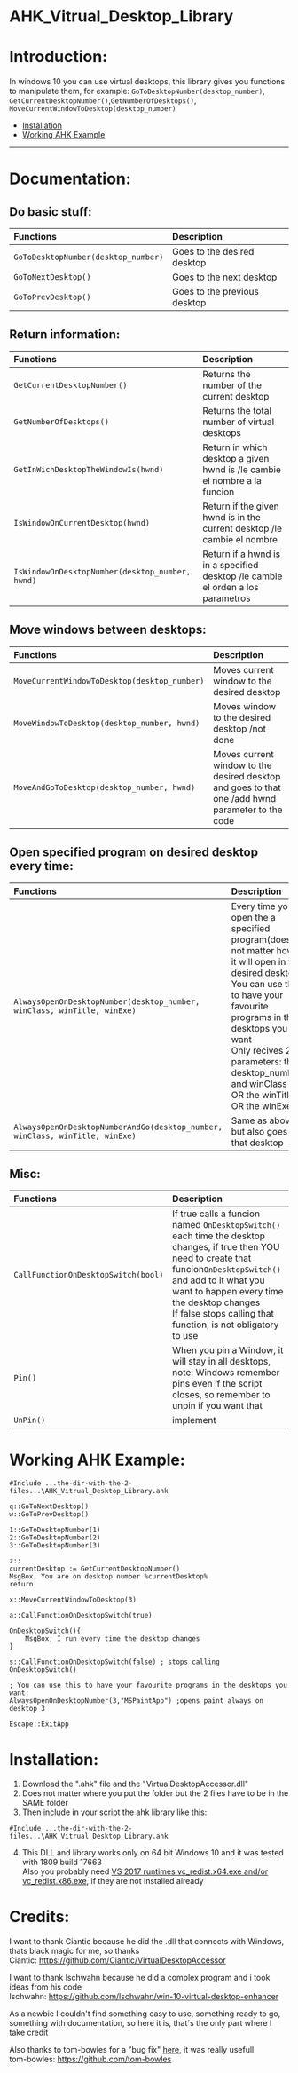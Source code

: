 # AHK_Vitrual_Desktop_Library

# Introduction:
In windows 10 you can use virtual desktops, this library gives you functions to manipulate them, for example: `GoToDesktopNumber(desktop_number)`, `GetCurrentDesktopNumber()`,`GetNumberOfDesktops()`, `MoveCurrentWindowToDesktop(desktop_number)`

- [Installation](https://github.com/adrian88888888/AHK_Vitrual_Desktop_Library/blob/main/README.md#installation "Installation")
- [Working AHK Example](https://github.com/adrian88888888/AHK_Vitrual_Desktop_Library/blob/main/README.md#working-ahk-example "Working ahk example")

------------------

# Documentation:

## Do basic stuff:
| Functions  |  Description |
| :------------ | :------------ |
|`GoToDesktopNumber(desktop_number)` |  Goes to the desired desktop |
|`GoToNextDesktop()` |  Goes to the next desktop |
|`GoToPrevDesktop()`  |  Goes to the previous desktop |


## Return information:
| Functions  |  Description |
| :------------ | :------------ |
|`GetCurrentDesktopNumber()` | Returns the number of the current desktop  |
|`GetNumberOfDesktops()`  |  Returns the total number of virtual desktops |
|`GetInWichDesktopTheWindowIs(hwnd)` |  Return in which desktop a given hwnd is /le cambie el nombre a la funcion|
|`IsWindowOnCurrentDesktop(hwnd)` |  Return if the given hwnd is in the current desktop /le cambie el nombre|
|`IsWindowOnDesktopNumber(desktop_number, hwnd)`| Return if a hwnd is in a specified desktop  /le cambie el orden a los parametros|

## Move windows between desktops:
| Functions  |  Description |
| :------------ | :------------ |
|`MoveCurrentWindowToDesktop(desktop_number)` |  Moves current window to the desired desktop |
|`MoveWindowToDesktop(desktop_number, hwnd)` |  Moves window to the desired desktop /not done|
|`MoveAndGoToDesktop(desktop_number, hwnd)` | Moves current window to the desired desktop and goes to that one /add hwnd parameter to the code|

## Open specified program on desired desktop every time:
| Functions  |  Description |
| :------------ | :------------ |
|`AlwaysOpenOnDesktopNumber(desktop_number, winClass, winTitle, winExe)`|Every time you open the a specified program(does not matter how) it will open in the desired desktop<br/>You can use this to have your favourite programs in the desktops you want<br/>Only recives 2 parameters: the desktop_number and winClass OR the winTitle OR the winExe|
|`AlwaysOpenOnDesktopNumberAndGo(desktop_number, winClass, winTitle, winExe)`|Same as above, but also goes to that desktop|

## Misc:
| Functions  |  Description |
| :------------ | :------------ |
|`CallFunctionOnDesktopSwitch(bool)` |  If true calls a funcion named `OnDesktopSwitch()` each time the desktop changes, if true then YOU need to create that funcion`OnDesktopSwitch()` and add to it what you want to happen every time the desktop changes<br/>If false stops calling that function, is not obligatory to use|
|`Pin()`|When you pin a Window, it will stay in all desktops, note: Windows remember pins even if the script closes, so remember to unpin if you want that|
|`UnPin()`|implement|

# Working AHK Example:
```autohotkey
#Include ...the-dir-with-the-2-files...\AHK_Vitrual_Desktop_Library.ahk

q::GoToNextDesktop()
w::GoToPrevDesktop()

1::GoToDesktopNumber(1)
2::GoToDesktopNumber(2)
3::GoToDesktopNumber(3)

z::
currentDesktop := GetCurrentDesktopNumber()
MsgBox, You are on desktop number %currentDesktop%
return

x::MoveCurrentWindowToDesktop(3)

a::CallFunctionOnDesktopSwitch(true)

OnDesktopSwitch(){
	MsgBox, I run every time the desktop changes
}

s::CallFunctionOnDesktopSwitch(false) ; stops calling OnDesktopSwitch()

; You can use this to have your favourite programs in the desktops you want:
AlwaysOpenOnDesktopNumber(3,"MSPaintApp") ;opens paint always on desktop 3

Escape::ExitApp
```

# Installation:
1. Download the ".ahk" file and the "VirtualDesktopAccessor.dll"
2. Does not matter where you put the folder but the 2 files have to be in the SAME folder
3. Then include in your script the ahk library like this:
```autohotkey
#Include ...the-dir-with-the-2-files...\AHK_Vitrual_Desktop_Library.ahk
```
4. This DLL and library works only on 64 bit Windows 10 and it was tested with 1809 build 17663<br/>
Also you probably need [VS 2017 runtimes vc_redist.x64.exe and/or vc_redist.x86.exe](https://support.microsoft.com/en-us/help/2977003/the-latest-supported-visual-c-downloads "VS 2017 runtimes vc_redist.x64.exe and/or vc_redist.x86.exe"), if they are not installed already

# Credits:
I want to thank Ciantic because he did the .dll that connects with Windows, thats black magic for me, so thanks<br/>
Ciantic: https://github.com/Ciantic/VirtualDesktopAccessor<br/>

I want to thank lschwahn because he did a complex program and i took ideas from his code<br/>
lschwahn: https://github.com/lschwahn/win-10-virtual-desktop-enhancer<br/>

As a newbie I couldn't find something easy to use, something ready to go, something with documentation, so here it is, that´s the only part where I take credit

Also thanks to tom-bowles for a "bug fix" [here](https://github.com/Ciantic/VirtualDesktopAccessor/issues/4 "here"), it was really usefull<br/>
tom-bowles: https://github.com/tom-bowles
